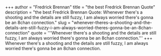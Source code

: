 +++
author = "Fredrick Brennan"
title = "the best Fredrick Brennan Quote"
description = "the best Fredrick Brennan Quote: Whenever there's a shooting and the details are still fuzzy, I am always worried there's gonna be an 8chan connection."
slug = "whenever-theres-a-shooting-and-the-details-are-still-fuzzy-i-am-always-worried-theres-gonna-be-an-8chan-connection"
quote = '''Whenever there's a shooting and the details are still fuzzy, I am always worried there's gonna be an 8chan connection.'''
+++
Whenever there's a shooting and the details are still fuzzy, I am always worried there's gonna be an 8chan connection.
